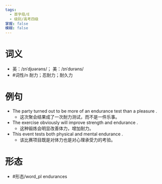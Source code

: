 ```yaml
---
tags:
  - 首字母/E
  - 级别/高考四级
掌握: false
模糊: false
---
```

# 词义
- 英：/ɪnˈdjʊərəns/； 美：/ɪnˈdʊrəns/
- #词性/n  耐力；忍耐力；耐久力
# 例句
- The party turned out to be more of an endurance test than a pleasure .
	- 这次聚会结果成了一次耐力测试，而不是一件乐事。
- The exercise obviously will improve strength and endurance .
	- 这种锻炼会明显改善体力，增加耐力。
- This event tests both physical and mental endurance .
	- 该比赛项目既是对体力也是对心理承受力的考验。
# 形态
- #形态/word_pl endurances
